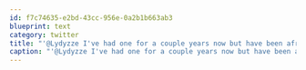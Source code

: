 ```yaml
---
id: f7c74635-e2bd-43cc-956e-0a2b1b663ab3
blueprint: text
category: twitter
title: "'@Lydyzze I've had one for a couple years now but have been afraid of putting it on my vehicle"
caption: "'@Lydyzze I've had one for a couple years now but have been afraid of putting it on my vehicle"
---
```

